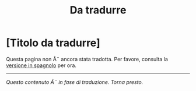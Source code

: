 ﻿---
title: [Da tradurre]
---

<!-- TODO: translation missing - Italian version -->

# [Titolo da tradurre]

Questa pagina non Ã¨ ancora stata tradotta. Per favore, consulta la [versione in spagnolo](/es/mitos-internet) per ora.

---

*Questo contenuto Ã¨ in fase di traduzione. Torna presto.*
